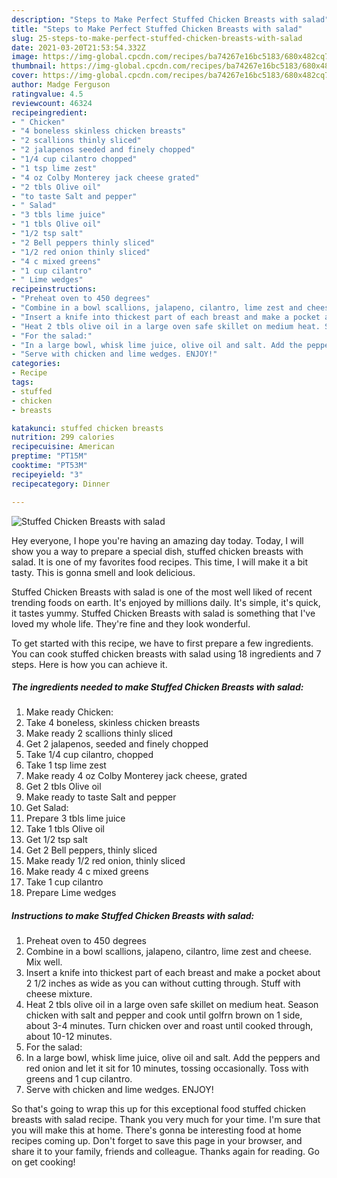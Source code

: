 ```yaml
---
description: "Steps to Make Perfect Stuffed Chicken Breasts with salad"
title: "Steps to Make Perfect Stuffed Chicken Breasts with salad"
slug: 25-steps-to-make-perfect-stuffed-chicken-breasts-with-salad
date: 2021-03-20T21:53:54.332Z
image: https://img-global.cpcdn.com/recipes/ba74267e16bc5183/680x482cq70/stuffed-chicken-breasts-with-salad-recipe-main-photo.jpg
thumbnail: https://img-global.cpcdn.com/recipes/ba74267e16bc5183/680x482cq70/stuffed-chicken-breasts-with-salad-recipe-main-photo.jpg
cover: https://img-global.cpcdn.com/recipes/ba74267e16bc5183/680x482cq70/stuffed-chicken-breasts-with-salad-recipe-main-photo.jpg
author: Madge Ferguson
ratingvalue: 4.5
reviewcount: 46324
recipeingredient:
- " Chicken"
- "4 boneless skinless chicken breasts"
- "2 scallions thinly sliced"
- "2 jalapenos seeded and finely chopped"
- "1/4 cup cilantro chopped"
- "1 tsp lime zest"
- "4 oz Colby Monterey jack cheese grated"
- "2 tbls Olive oil"
- "to taste Salt and pepper"
- " Salad"
- "3 tbls lime juice"
- "1 tbls Olive oil"
- "1/2 tsp salt"
- "2 Bell peppers thinly sliced"
- "1/2 red onion thinly sliced"
- "4 c mixed greens"
- "1 cup cilantro"
- " Lime wedges"
recipeinstructions:
- "Preheat oven to 450 degrees"
- "Combine in a bowl scallions, jalapeno, cilantro, lime zest and cheese. Mix well."
- "Insert a knife into thickest part of each breast and make a pocket about 2 1/2 inches as wide as you can without cutting through. Stuff with cheese mixture."
- "Heat 2 tbls olive oil in a large oven safe skillet on medium heat. Season chicken with salt and pepper and cook until golfrn brown on 1 side, about 3-4 minutes. Turn chicken over and roast until cooked through, about 10-12 minutes."
- "For the salad:"
- "In a large bowl, whisk lime juice, olive oil and salt. Add the peppers and red onion and let it sit for 10 minutes, tossing occasionally. Toss with greens and 1 cup cilantro."
- "Serve with chicken and lime wedges. ENJOY!"
categories:
- Recipe
tags:
- stuffed
- chicken
- breasts

katakunci: stuffed chicken breasts 
nutrition: 299 calories
recipecuisine: American
preptime: "PT15M"
cooktime: "PT53M"
recipeyield: "3"
recipecategory: Dinner

---
```



![Stuffed Chicken Breasts with salad](https://img-global.cpcdn.com/recipes/ba74267e16bc5183/680x482cq70/stuffed-chicken-breasts-with-salad-recipe-main-photo.jpg)

Hey everyone, I hope you're having an amazing day today. Today, I will show you a way to prepare a special dish, stuffed chicken breasts with salad. It is one of my favorites food recipes. This time, I will make it a bit tasty. This is gonna smell and look delicious.



Stuffed Chicken Breasts with salad is one of the most well liked of recent trending foods on earth. It's enjoyed by millions daily. It's simple, it's quick, it tastes yummy. Stuffed Chicken Breasts with salad is something that I've loved my whole life. They're fine and they look wonderful.


To get started with this recipe, we have to first prepare a few ingredients. You can cook stuffed chicken breasts with salad using 18 ingredients and 7 steps. Here is how you can achieve it.

<!--inarticleads1-->

##### The ingredients needed to make Stuffed Chicken Breasts with salad:

1. Make ready  Chicken:
1. Take 4 boneless, skinless chicken breasts
1. Make ready 2 scallions thinly sliced
1. Get 2 jalapenos, seeded and finely chopped
1. Take 1/4 cup cilantro, chopped
1. Take 1 tsp lime zest
1. Make ready 4 oz Colby Monterey jack cheese, grated
1. Get 2 tbls Olive oil
1. Make ready to taste Salt and pepper
1. Get  Salad:
1. Prepare 3 tbls lime juice
1. Take 1 tbls Olive oil
1. Get 1/2 tsp salt
1. Get 2 Bell peppers, thinly sliced
1. Make ready 1/2 red onion, thinly sliced
1. Make ready 4 c mixed greens
1. Take 1 cup cilantro
1. Prepare  Lime wedges




<!--inarticleads2-->

##### Instructions to make Stuffed Chicken Breasts with salad:

1. Preheat oven to 450 degrees
1. Combine in a bowl scallions, jalapeno, cilantro, lime zest and cheese. Mix well.
1. Insert a knife into thickest part of each breast and make a pocket about 2 1/2 inches as wide as you can without cutting through. Stuff with cheese mixture.
1. Heat 2 tbls olive oil in a large oven safe skillet on medium heat. Season chicken with salt and pepper and cook until golfrn brown on 1 side, about 3-4 minutes. Turn chicken over and roast until cooked through, about 10-12 minutes.
1. For the salad:
1. In a large bowl, whisk lime juice, olive oil and salt. Add the peppers and red onion and let it sit for 10 minutes, tossing occasionally. Toss with greens and 1 cup cilantro.
1. Serve with chicken and lime wedges. ENJOY!




So that's going to wrap this up for this exceptional food stuffed chicken breasts with salad recipe. Thank you very much for your time. I'm sure that you will make this at home. There's gonna be interesting food at home recipes coming up. Don't forget to save this page in your browser, and share it to your family, friends and colleague. Thanks again for reading. Go on get cooking!
